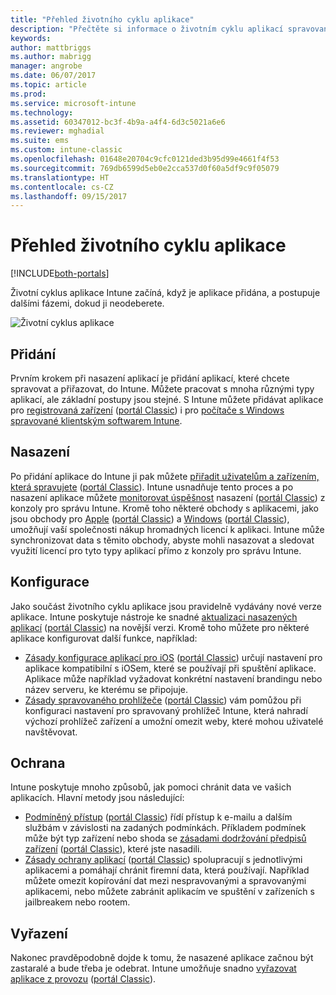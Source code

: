 ```yaml
---
title: "Přehled životního cyklu aplikace"
description: "Přečtěte si informace o životním cyklu aplikací spravovaných pomocí Intune od jejich přidávání po jejich případné vyřazení z provozu."
keywords: 
author: mattbriggs
ms.author: mabrigg
manager: angrobe
ms.date: 06/07/2017
ms.topic: article
ms.prod: 
ms.service: microsoft-intune
ms.technology: 
ms.assetid: 60347012-bc3f-4b9a-a4f4-6d3c5021a6e6
ms.reviewer: mghadial
ms.suite: ems
ms.custom: intune-classic
ms.openlocfilehash: 01648e20704c9cfc0121ded3b95d99e4661f4f53
ms.sourcegitcommit: 769db6599d5eb0e2cca537d0f60a5df9c9f05079
ms.translationtype: HT
ms.contentlocale: cs-CZ
ms.lasthandoff: 09/15/2017
---
```

# <a name="overview-of-the-app-lifecycle"></a>Přehled životního cyklu aplikace

[!INCLUDE[both-portals](./includes/note-for-both-portals.md)]

Životní cyklus aplikace Intune začíná, když je aplikace přidána, a postupuje dalšími fázemi, dokud ji neodeberete.

![Životní cyklus aplikace](./media/app-lifecycle.png "Životní cyklus aplikace Intune")

## <a name="add"></a>Přidání

Prvním krokem při nasazení aplikací je přidání aplikací, které chcete spravovat a přiřazovat, do Intune. Můžete pracovat s mnoha různými typy aplikací, ale základní postupy jsou stejné. S Intune můžete přidávat aplikace pro [registrovaná zařízení](apps-add.md) ([portál Classic](/intune-classic/deploy-use/add-apps-for-mobile-devices-in-microsoft-intune)) i pro [počítače s Windows spravované klientským softwarem Intune](/intune-classic/deploy-use/add-apps-for-windows-pcs-in-microsoft-intune).

## <a name="deploy"></a>Nasazení

Po přidání aplikace do Intune ji pak můžete [přiřadit uživatelům a zařízením, která spravujete](apps-deploy.md) ([portál Classic](/intune-classic/deploy-use/deploy-apps)). Intune usnadňuje tento proces a po nasazení aplikace můžete [monitorovat úspěšnost](apps-monitor.md) nasazení ([portál Classic](/intune-classic/deploy-use/monitor-apps-in-microsoft-intune)) z konzoly pro správu Intune. Kromě toho některé obchody s aplikacemi, jako jsou obchody pro [Apple](vpp-apps-ios.md) ([portál Classic](/intune-classic/deploy-use/manage-ios-apps-you-purchased-through-a-volume-purchase-program-with-microsoft-intune)) a [Windows](windows-store-for-business.md) ([portál Classic](/intune-classic/deploy-use/manage-apps-you-purchased-from-the-windows-store-for-business-with-microsoft-intune)), umožňují vaší společnosti nákup hromadných licencí k aplikaci. Intune může synchronizovat data s těmito obchody, abyste mohli nasazovat a sledovat využití licencí pro tyto typy aplikací přímo z konzoly pro správu Intune.

## <a name="configure"></a>Konfigurace

Jako součást životního cyklu aplikace jsou pravidelně vydávány nové verze aplikace. Intune poskytuje nástroje ke snadné [aktualizaci nasazených aplikací](apps-add.md) ([portál Classic](/intune-classic/deploy-use/update-apps-using-microsoft-intune)) na novější verzi. Kromě toho můžete pro některé aplikace konfigurovat další funkce, například:
- [Zásady konfigurace aplikací pro iOS](app-configuration-policies-use-ios.md) ([portál Classic](/intune-classic/deploy-use/configure-ios-apps-with-mobile-app-configuration-policies-in-microsoft-intune)) určují nastavení pro aplikace kompatibilní s iOSem, které se používají při spuštění aplikace. Aplikace může například vyžadovat konkrétní nastavení brandingu nebo název serveru, ke kterému se připojuje.
- [Zásady spravovaného prohlížeče](app-configuration-managed-browser.md) ([portál Classic](/intune-classic/deploy-use/manage-internet-access-using-managed-browser-policies)) vám pomůžou při konfiguraci nastavení pro spravovaný prohlížeč Intune, která nahradí výchozí prohlížeč zařízení a umožní omezit weby, které mohou uživatelé navštěvovat.

## <a name="protect"></a>Ochrana

Intune poskytuje mnoho způsobů, jak pomoci chránit data ve vašich aplikacích. Hlavní metody jsou následující:
- [Podmíněný přístup](conditional-access.md) ([portál Classic](/intune-classic/deploy-use/restrict-access-to-email-and-o365-services-with-microsoft-intune)) řídí přístup k e-mailu a dalším službám v závislosti na zadaných podmínkách. Příkladem podmínek může být typ zařízení nebo shoda se [zásadami dodržování předpisů zařízení](device-compliance.md) ([portál Classic](/intune-classic/deploy-use/introduction-to-device-compliance-policies-in-microsoft-intune)), které jste nasadili.
- [Zásady ochrany aplikací](app-protection-policy.md) ([portál Classic](/intune-classic/deploy-use/protect-app-data-using-mobile-app-management-policies-with-microsoft-intune)) spolupracují s jednotlivými aplikacemi a pomáhají chránit firemní data, která používají. Například můžete omezit kopírování dat mezi nespravovanými a spravovanými aplikacemi, nebo můžete zabránit aplikacím ve spuštění v zařízeních s jailbreakem nebo rootem.

## <a name="retire"></a>Vyřazení

Nakonec pravděpodobně dojde k tomu, že nasazené aplikace začnou být zastaralé a bude třeba je odebrat. Intune umožňuje snadno [vyřazovat aplikace z provozu](device-management.md) ([portál Classic](/intune-classic/deploy-use/retire-apps-using-microsoft-intune)).

